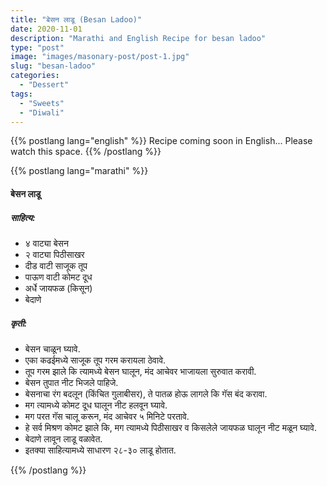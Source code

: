 ```yaml
---
title: "बेसन लाडू (Besan Ladoo)"
date: 2020-11-01
description: "Marathi and English Recipe for besan ladoo"
type: "post"
image: "images/masonary-post/post-1.jpg"
slug: "besan-ladoo"
categories: 
  - "Dessert"
tags:
  - "Sweets"
  - "Diwali"
---
```


{{% postlang lang="english" %}} 
 Recipe coming soon in English... Please watch this space. 
 {{% /postlang %}}


{{% postlang lang="marathi" %}}


#### बेसन लाडू 


##### साहित्य:

- ४ वाट्या बेसन 
- २ वाट्या पिठीसाखर 
- दीड वाटी साजूक तूप
- पाऊण वाटी कोमट दूध  
- अर्धे जायफळ (किसून)
- बेदाणे 

##### कृती: 


- बेसन चाळून घ्यावे. 
- एका कढईमध्ये साजूक तूप गरम करायला ठेवावे. 
- तूप गरम झाले कि त्यामध्ये बेसन घालून, मंद आचेवर भाजायला सुरुवात करावी. 
- बेसन तुपात नीट भिजले पाहिजे. 
- बेसनाचा रंग बदलून (किंचित गुलाबीसर), ते पातळ होऊ लागले कि गॅस बंद करावा. 
- मग त्यामध्ये कोमट दूध घालून नीट हलवून घ्यावे. 
- मग परत गॅस चालू करून, मंद आचेवर ५ मिनिटे परतावे.
- हे सर्व मिश्रण कोमट झाले कि, मग त्यामध्ये पिठीसाखर व किसलेले जायफळ घालून नीट मळून घ्यावे. 
- बेदाणे लावून लाडू वळावेत. 
- इतक्या साहित्यामध्ये साधारण २८-३० लाडू होतात.   


 {{% /postlang %}}
